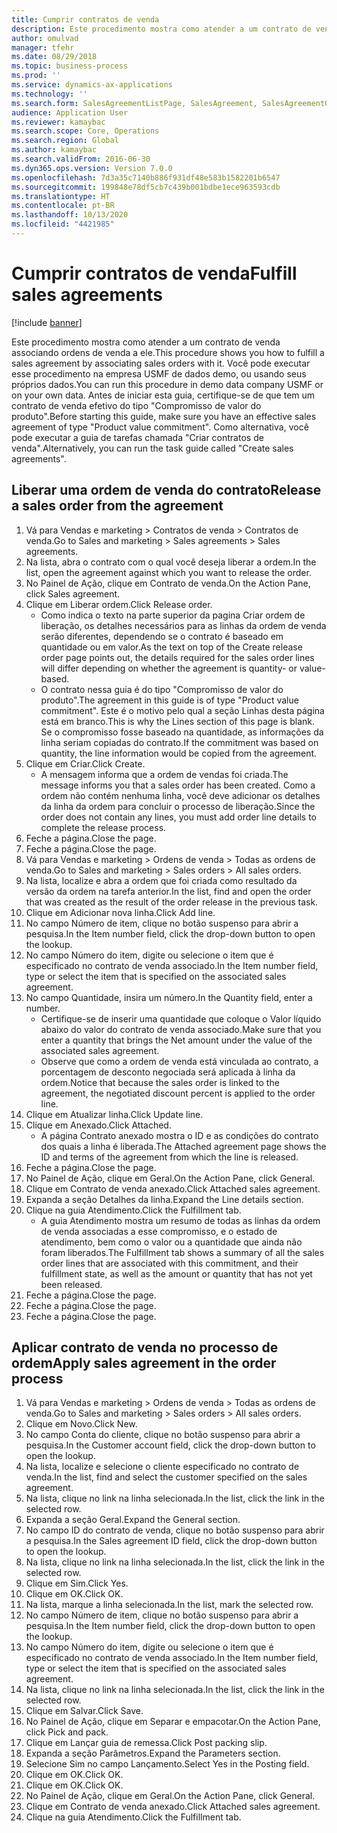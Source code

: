 ```yaml
---
title: Cumprir contratos de venda
description: Este procedimento mostra como atender a um contrato de venda associando ordens de venda a ele.
author: omulvad
manager: tfehr
ms.date: 08/29/2018
ms.topic: business-process
ms.prod: ''
ms.service: dynamics-ax-applications
ms.technology: ''
ms.search.form: SalesAgreementListPage, SalesAgreement, SalesAgreementGenerateReleaseOrder, SalesTableListPage, SalesTable, AgreementLine, SalesCreateOrder,  SalesEditLines, SalesAgreementHistory
audience: Application User
ms.reviewer: kamaybac
ms.search.scope: Core, Operations
ms.search.region: Global
ms.author: kamaybac
ms.search.validFrom: 2016-06-30
ms.dyn365.ops.version: Version 7.0.0
ms.openlocfilehash: 7d3a35c7140b886f931df48e583b1582201b6547
ms.sourcegitcommit: 199848e78df5cb7c439b001bdbe1ece963593cdb
ms.translationtype: HT
ms.contentlocale: pt-BR
ms.lasthandoff: 10/13/2020
ms.locfileid: "4421985"
---
```

# <a name="fulfill-sales-agreements"></a><span data-ttu-id="9d919-103">Cumprir contratos de venda</span><span class="sxs-lookup"><span data-stu-id="9d919-103">Fulfill sales agreements</span></span>

[!include [banner](../../includes/banner.md)]

<span data-ttu-id="9d919-104">Este procedimento mostra como atender a um contrato de venda associando ordens de venda a ele.</span><span class="sxs-lookup"><span data-stu-id="9d919-104">This procedure shows you how to fulfill a sales agreement by associating sales orders with it.</span></span> <span data-ttu-id="9d919-105">Você pode executar esse procedimento na empresa USMF de dados demo, ou usando seus próprios dados.</span><span class="sxs-lookup"><span data-stu-id="9d919-105">You can run this procedure in demo data company USMF or on your own data.</span></span> <span data-ttu-id="9d919-106">Antes de iniciar esta guia, certifique-se de que tem um contrato de venda efetivo do tipo "Compromisso de valor do produto".</span><span class="sxs-lookup"><span data-stu-id="9d919-106">Before starting this guide, make sure you have an effective sales agreement of type "Product value commitment".</span></span> <span data-ttu-id="9d919-107">Como alternativa, você pode executar a guia de tarefas chamada "Criar contratos de venda".</span><span class="sxs-lookup"><span data-stu-id="9d919-107">Alternatively, you can run the task guide called "Create sales agreements".</span></span>  




## <a name="release-a-sales-order-from-the-agreement"></a><span data-ttu-id="9d919-108">Liberar uma ordem de venda do contrato</span><span class="sxs-lookup"><span data-stu-id="9d919-108">Release a sales order from the agreement</span></span>
1. <span data-ttu-id="9d919-109">Vá para Vendas e marketing > Contratos de venda > Contratos de venda.</span><span class="sxs-lookup"><span data-stu-id="9d919-109">Go to Sales and marketing > Sales agreements > Sales agreements.</span></span>
2. <span data-ttu-id="9d919-110">Na lista, abra o contrato com o qual você deseja liberar a ordem.</span><span class="sxs-lookup"><span data-stu-id="9d919-110">In the list, open the agreement against which you want to release the order.</span></span>
3. <span data-ttu-id="9d919-111">No Painel de Ação, clique em Contrato de venda.</span><span class="sxs-lookup"><span data-stu-id="9d919-111">On the Action Pane, click Sales agreement.</span></span>
4. <span data-ttu-id="9d919-112">Clique em Liberar ordem.</span><span class="sxs-lookup"><span data-stu-id="9d919-112">Click Release order.</span></span>
    * <span data-ttu-id="9d919-113">Como indica o texto na parte superior da pagina Criar ordem de liberação, os detalhes necessários para as linhas da ordem de venda serão diferentes, dependendo se o contrato é baseado em quantidade ou em valor.</span><span class="sxs-lookup"><span data-stu-id="9d919-113">As the text on top of the  Create release order page points out, the details required for the sales order lines will differ depending on whether the agreement is quantity- or value-based.</span></span>  
    * <span data-ttu-id="9d919-114">O contrato nessa guia é do tipo "Compromisso de valor do produto".</span><span class="sxs-lookup"><span data-stu-id="9d919-114">The agreement in this guide is of type "Product value commitment".</span></span> <span data-ttu-id="9d919-115">Este é o motivo pelo qual a seção Linhas desta página está em branco.</span><span class="sxs-lookup"><span data-stu-id="9d919-115">This is why the Lines section of this page is blank.</span></span> <span data-ttu-id="9d919-116">Se o compromisso fosse baseado na quantidade, as informações da linha seriam copiadas do contrato.</span><span class="sxs-lookup"><span data-stu-id="9d919-116">If the commitment was based on quantity, the line information would be copied from the agreement.</span></span>  
5. <span data-ttu-id="9d919-117">Clique em Criar.</span><span class="sxs-lookup"><span data-stu-id="9d919-117">Click Create.</span></span>
    * <span data-ttu-id="9d919-118">A mensagem informa que a ordem de vendas foi criada.</span><span class="sxs-lookup"><span data-stu-id="9d919-118">The message informs you that a sales order has been created.</span></span> <span data-ttu-id="9d919-119">Como a ordem não contém nenhuma linha, você deve adicionar os detalhes da linha da ordem para concluir o processo de liberação.</span><span class="sxs-lookup"><span data-stu-id="9d919-119">Since the order does not contain any lines, you must add order line details to complete the release process.</span></span>   
6. <span data-ttu-id="9d919-120">Feche a página.</span><span class="sxs-lookup"><span data-stu-id="9d919-120">Close the page.</span></span>
7. <span data-ttu-id="9d919-121">Feche a página.</span><span class="sxs-lookup"><span data-stu-id="9d919-121">Close the page.</span></span>
8. <span data-ttu-id="9d919-122">Vá para Vendas e marketing > Ordens de venda > Todas as ordens de venda.</span><span class="sxs-lookup"><span data-stu-id="9d919-122">Go to Sales and marketing > Sales orders > All sales orders.</span></span>
9. <span data-ttu-id="9d919-123">Na lista, localize e abra a ordem que foi criada como resultado da versão da ordem na tarefa anterior.</span><span class="sxs-lookup"><span data-stu-id="9d919-123">In the list, find and open the order that was created as the result of the order release in the previous task.</span></span>
10. <span data-ttu-id="9d919-124">Clique em Adicionar nova linha.</span><span class="sxs-lookup"><span data-stu-id="9d919-124">Click Add line.</span></span>
11. <span data-ttu-id="9d919-125">No campo Número de item, clique no botão suspenso para abrir a pesquisa.</span><span class="sxs-lookup"><span data-stu-id="9d919-125">In the Item number field, click the drop-down button to open the lookup.</span></span>
12. <span data-ttu-id="9d919-126">No campo Número do item, digite ou selecione o item que é especificado no contrato de venda associado.</span><span class="sxs-lookup"><span data-stu-id="9d919-126">In the Item number field, type or select the item that is specified on the associated sales agreement.</span></span>
13. <span data-ttu-id="9d919-127">No campo Quantidade, insira um número.</span><span class="sxs-lookup"><span data-stu-id="9d919-127">In the Quantity field, enter a number.</span></span>
    * <span data-ttu-id="9d919-128">Certifique-se de inserir uma quantidade que coloque o Valor líquido abaixo do valor do contrato de venda associado.</span><span class="sxs-lookup"><span data-stu-id="9d919-128">Make sure that you enter a quantity that brings the Net amount under the value of the associated sales agreement.</span></span>  
    * <span data-ttu-id="9d919-129">Observe que como a ordem de venda está vinculada ao contrato, a porcentagem de desconto negociada será aplicada à linha da ordem.</span><span class="sxs-lookup"><span data-stu-id="9d919-129">Notice that because the sales order is linked to the agreement, the negotiated discount percent is applied to the order line.</span></span>  
14. <span data-ttu-id="9d919-130">Clique em Atualizar linha.</span><span class="sxs-lookup"><span data-stu-id="9d919-130">Click Update line.</span></span>
15. <span data-ttu-id="9d919-131">Clique em Anexado.</span><span class="sxs-lookup"><span data-stu-id="9d919-131">Click Attached.</span></span>
    * <span data-ttu-id="9d919-132">A página Contrato anexado mostra o ID e as condições do contrato dos quais a linha é liberada.</span><span class="sxs-lookup"><span data-stu-id="9d919-132">The Attached agreement page shows the ID and terms of the agreement from which the line is released.</span></span>  
16. <span data-ttu-id="9d919-133">Feche a página.</span><span class="sxs-lookup"><span data-stu-id="9d919-133">Close the page.</span></span>
17. <span data-ttu-id="9d919-134">No Painel de Ação, clique em Geral.</span><span class="sxs-lookup"><span data-stu-id="9d919-134">On the Action Pane, click General.</span></span>
18. <span data-ttu-id="9d919-135">Clique em Contrato de venda anexado.</span><span class="sxs-lookup"><span data-stu-id="9d919-135">Click Attached sales agreement.</span></span>
19. <span data-ttu-id="9d919-136">Expanda a seção Detalhes da linha.</span><span class="sxs-lookup"><span data-stu-id="9d919-136">Expand the Line details section.</span></span>
20. <span data-ttu-id="9d919-137">Clique na guia Atendimento.</span><span class="sxs-lookup"><span data-stu-id="9d919-137">Click the Fulfillment tab.</span></span>
    * <span data-ttu-id="9d919-138">A guia Atendimento mostra um resumo de todas as linhas da ordem de venda associadas a esse compromisso, e o estado de atendimento, bem como o valor ou a quantidade que ainda não foram liberados.</span><span class="sxs-lookup"><span data-stu-id="9d919-138">The Fulfillment tab shows a summary of all the sales order lines that are associated with this commitment, and their fulfillment state, as well as the amount or quantity that has not yet been released.</span></span>   
21. <span data-ttu-id="9d919-139">Feche a página.</span><span class="sxs-lookup"><span data-stu-id="9d919-139">Close the page.</span></span>
22. <span data-ttu-id="9d919-140">Feche a página.</span><span class="sxs-lookup"><span data-stu-id="9d919-140">Close the page.</span></span>
23. <span data-ttu-id="9d919-141">Feche a página.</span><span class="sxs-lookup"><span data-stu-id="9d919-141">Close the page.</span></span>

## <a name="apply-sales-agreement-in-the-order-process"></a><span data-ttu-id="9d919-142">Aplicar contrato de venda no processo de ordem</span><span class="sxs-lookup"><span data-stu-id="9d919-142">Apply sales agreement in the order process</span></span>
1. <span data-ttu-id="9d919-143">Vá para Vendas e marketing > Ordens de venda > Todas as ordens de venda.</span><span class="sxs-lookup"><span data-stu-id="9d919-143">Go to Sales and marketing > Sales orders > All sales orders.</span></span>
2. <span data-ttu-id="9d919-144">Clique em Novo.</span><span class="sxs-lookup"><span data-stu-id="9d919-144">Click New.</span></span>
3. <span data-ttu-id="9d919-145">No campo Conta do cliente, clique no botão suspenso para abrir a pesquisa.</span><span class="sxs-lookup"><span data-stu-id="9d919-145">In the Customer account field, click the drop-down button to open the lookup.</span></span>
4. <span data-ttu-id="9d919-146">Na lista, localize e selecione o cliente especificado no contrato de venda.</span><span class="sxs-lookup"><span data-stu-id="9d919-146">In the list, find and select the customer specified on the sales agreement.</span></span>
5. <span data-ttu-id="9d919-147">Na lista, clique no link na linha selecionada.</span><span class="sxs-lookup"><span data-stu-id="9d919-147">In the list, click the link in the selected row.</span></span>
6. <span data-ttu-id="9d919-148">Expanda a seção Geral.</span><span class="sxs-lookup"><span data-stu-id="9d919-148">Expand the General section.</span></span>
7. <span data-ttu-id="9d919-149">No campo ID do contrato de venda, clique no botão suspenso para abrir a pesquisa.</span><span class="sxs-lookup"><span data-stu-id="9d919-149">In the Sales agreement ID field, click the drop-down button to open the lookup.</span></span>
8. <span data-ttu-id="9d919-150">Na lista, clique no link na linha selecionada.</span><span class="sxs-lookup"><span data-stu-id="9d919-150">In the list, click the link in the selected row.</span></span>
9. <span data-ttu-id="9d919-151">Clique em Sim.</span><span class="sxs-lookup"><span data-stu-id="9d919-151">Click Yes.</span></span>
10. <span data-ttu-id="9d919-152">Clique em OK.</span><span class="sxs-lookup"><span data-stu-id="9d919-152">Click OK.</span></span>
11. <span data-ttu-id="9d919-153">Na lista, marque a linha selecionada.</span><span class="sxs-lookup"><span data-stu-id="9d919-153">In the list, mark the selected row.</span></span>
12. <span data-ttu-id="9d919-154">No campo Número de item, clique no botão suspenso para abrir a pesquisa.</span><span class="sxs-lookup"><span data-stu-id="9d919-154">In the Item number field, click the drop-down button to open the lookup.</span></span>
13. <span data-ttu-id="9d919-155">No campo Número do item, digite ou selecione o item que é especificado no contrato de venda associado.</span><span class="sxs-lookup"><span data-stu-id="9d919-155">In the Item number field, type or select the item that is specified on the associated sales agreement.</span></span>
14. <span data-ttu-id="9d919-156">Na lista, clique no link na linha selecionada.</span><span class="sxs-lookup"><span data-stu-id="9d919-156">In the list, click the link in the selected row.</span></span>
15. <span data-ttu-id="9d919-157">Clique em Salvar.</span><span class="sxs-lookup"><span data-stu-id="9d919-157">Click Save.</span></span>
16. <span data-ttu-id="9d919-158">No Painel de Ação, clique em Separar e empacotar.</span><span class="sxs-lookup"><span data-stu-id="9d919-158">On the Action Pane, click Pick and pack.</span></span>
17. <span data-ttu-id="9d919-159">Clique em Lançar guia de remessa.</span><span class="sxs-lookup"><span data-stu-id="9d919-159">Click Post packing slip.</span></span>
18. <span data-ttu-id="9d919-160">Expanda a seção Parâmetros.</span><span class="sxs-lookup"><span data-stu-id="9d919-160">Expand the Parameters section.</span></span>
19. <span data-ttu-id="9d919-161">Selecione Sim no campo Lançamento.</span><span class="sxs-lookup"><span data-stu-id="9d919-161">Select Yes in the Posting field.</span></span>
20. <span data-ttu-id="9d919-162">Clique em OK.</span><span class="sxs-lookup"><span data-stu-id="9d919-162">Click OK.</span></span>
21. <span data-ttu-id="9d919-163">Clique em OK.</span><span class="sxs-lookup"><span data-stu-id="9d919-163">Click OK.</span></span>
22. <span data-ttu-id="9d919-164">No Painel de Ação, clique em Geral.</span><span class="sxs-lookup"><span data-stu-id="9d919-164">On the Action Pane, click General.</span></span>
23. <span data-ttu-id="9d919-165">Clique em Contrato de venda anexado.</span><span class="sxs-lookup"><span data-stu-id="9d919-165">Click Attached sales agreement.</span></span>
24. <span data-ttu-id="9d919-166">Clique na guia Atendimento.</span><span class="sxs-lookup"><span data-stu-id="9d919-166">Click the Fulfillment tab.</span></span>


